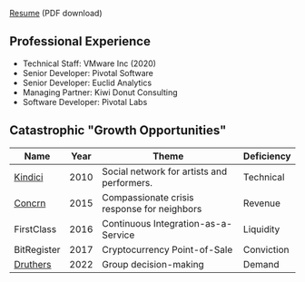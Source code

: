 [Resume](https://raw.githubusercontent.com/gavmor/gavmor.github.io/refs/heads/main/CV_Gavin_Morgan.pdf) (PDF download)

## Professional Experience
- Technical Staff: VMware Inc (2020)
- Senior Developer: Pivotal Software
- Senior Developer: Euclid Analytics
- Managing Partner: Kiwi Donut Consulting
- Software Developer: Pivotal Labs

## Catastrophic "Growth Opportunities"

| Name                                        	| Year    	| Theme                                       	| Deficiency 	|
|---------------------------------------------	|---------	|---------------------------------------------	|------------	|
| [Kindici](https://angel.co/company/kindici) 	| 2010    	| Social network for artists and performers.  	| Technical  	|
| [Concrn](https://concrn.org/)               	| 2015    	| Compassionate crisis response for neighbors 	| Revenue    	|
| FirstClass                                  	| 2016    	| Continuous Integration-as-a-Service         	| Liquidity  	|
| BitRegister                                 	| 2017    	| Cryptocurrency Point-of-Sale                	| Conviction 	|
| [Druthers](https://druthers.app)            	| 2022    	| Group decision-making                       	| Demand      |
